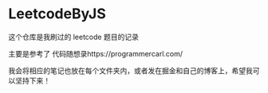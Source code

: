 # LeetcodeByJS

这个仓库是我刷过的 leetcode 题目的记录

主要是参考了 代码随想录https://programmercarl.com/

我会将相应的笔记也放在每个文件夹内，或者发在掘金和自己的博客上，希望我可以坚持下来！
